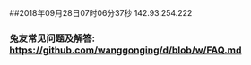 ##2018年09月28日07时06分37秒 142.93.254.222
### 兔友常见问题及解答: https://github.com/wanggonging/d/blob/w/FAQ.md
